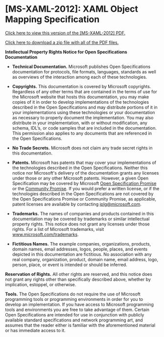 <html dir="LTR" xmlns:mshelp="http://msdn.microsoft.com/mshelp" xmlns:ddue="http://ddue.schemas.microsoft.com/authoring/2003/5" xmlns:xlink="http://www.w3.org/1999/xlink" xmlns:tool="http://www.microsoft.com/tooltip"><body><input type="hidden" id="userDataCache" class="userDataStyle"><input type="hidden" id="hiddenScrollOffset"><img id="dropDownImage" style="display:none; height:0; width:0;" src="../local/drpdown.gif"><img id="dropDownHoverImage" style="display:none; height:0; width:0;" src="../local/drpdown_orange.gif"><img id="collapseImage" style="display:none; height:0; width:0;" src="../local/collapse.gif"><img id="expandImage" style="display:none; height:0; width:0;" src="../local/exp.gif"><img id="collapseAllImage" style="display:none; height:0; width:0;" src="../local/collall.gif"><img id="expandAllImage" style="display:none; height:0; width:0;" src="../local/expall.gif"><img id="copyImage" style="display:none; height:0; width:0;" src="../local/copycode.gif"><img id="copyHoverImage" style="display:none; height:0; width:0;" src="../local/copycodeHighlight.gif"><div id="header"><h1 class="heading">[MS-XAML-2012]: XAML Object Mapping Specification </h1></div><div id="mainSection"><div id="mainBody"><div id="allHistory" class="saveHistory" onsave="saveAll()" onload="loadAll()"></div>
			<div id="sectionSection0" class="section" name="collapseableSection"><content xmlns="http://ddue.schemas.microsoft.com/authoring/2003/5" xmlns:wsd="http://wsdev.schemas.microsoft.com/authoring/2008/2" xmlns:msxsl="urn:schemas-microsoft-com:xslt" xmlns:script="urn:script" xmlns:build="urn:build">
					<p xmlns="">
						<a href="http://download.microsoft.com/download/0/A/6/0A6F7755-9AF5-448B-907D-13985ACCF53E/[MS-XAML-2012].pdf" alt="" target="_blank"><linktext xmlns="http://ddue.schemas.microsoft.com/authoring/2003/5">Click here to view this version of the [MS-XAML-2012] PDF.</linktext></a>
					</p>
					<p xmlns="">
						<a href="http://download.microsoft.com/download/0/A/6/0A6F7755-9AF5-448B-907D-13985ACCF53E/MicrosoftComputerLanguages.zip" alt="" target="_blank"><linktext xmlns="http://ddue.schemas.microsoft.com/authoring/2003/5">Click here to download a zip file with all of the PDF files.</linktext></a>
					</p>
				</content></div><div id="sectionSection1" class="section" name="collapseableSection"><content xmlns="http://ddue.schemas.microsoft.com/authoring/2003/5" xmlns:wsd="http://wsdev.schemas.microsoft.com/authoring/2008/2" xmlns:msxsl="urn:schemas-microsoft-com:xslt" xmlns:script="urn:script" xmlns:build="urn:build">
					<p xmlns="">
						<b>Intellectual Property Rights Notice for Open Specifications Documentation</b>
					</p>
					<ul xmlns=""><li class="unordered">
							<p>
								<b>Technical Documentation.</b> Microsoft publishes Open Specifications documentation for protocols, file formats, languages, standards as well as overviews of the interaction among each of these technologies. </p>
						</li><li class="unordered">
							<p>
								<b>Copyrights.</b> This documentation is covered by Microsoft copyrights. Regardless of any other terms that are contained in the terms of use for the Microsoft website that hosts this documentation, you may make copies of it in order to develop implementations of the technologies described in the Open Specifications and may distribute portions of it in your implementations using these technologies or your documentation as necessary to properly document the implementation. You may also distribute in your implementation, with or without modification, any schema, IDL’s, or code samples that are included in the documentation. This permission also applies to any documents that are referenced in the Open Specifications. </p>
						</li><li class="unordered">
							<p>
								<b>No Trade Secrets.</b> Microsoft does not claim any trade secret rights in this documentation.</p>
						</li><li class="unordered">
							<p>
								<b>Patents.</b> Microsoft has patents that may cover your implementations of the technologies described in the Open Specifications. Neither this notice nor Microsoft's delivery of the documentation grants any licenses under those or any other Microsoft patents. However, a given Open Specification may be covered by Microsoft <a href="http://go.microsoft.com/fwlink/?LinkId=214445" alt="" target="_blank"><linktext xmlns="http://ddue.schemas.microsoft.com/authoring/2003/5">Open Specification Promise</linktext></a> or the <a href="http://go.microsoft.com/fwlink/?LinkId=214448" alt="" target="_blank"><linktext xmlns="http://ddue.schemas.microsoft.com/authoring/2003/5">Community Promise</linktext></a>. If you would prefer a written license, or if the technologies described in the Open Specifications are not covered by the Open Specifications Promise or Community Promise, as applicable, patent licenses are available by contacting <a href="mailto:iplg@microsoft.com" alt="" target="_blank"><linktext xmlns="http://ddue.schemas.microsoft.com/authoring/2003/5">iplg@microsoft.com</linktext></a>.</p>
						</li><li class="unordered">
							<p>
								<b>Trademarks.</b> The names of companies and products contained in this documentation may be covered by trademarks or similar intellectual property rights. This notice does not grant any licenses under those rights. For a list of Microsoft trademarks, visit <a href="http://www.microsoft.com/trademarks" alt="" target="_blank"><linktext xmlns="http://ddue.schemas.microsoft.com/authoring/2003/5">www.microsoft.com/trademarks</linktext></a>.</p>
						</li><li class="unordered">
							<p>
								<b>Fictitious Names.</b> The example companies, organizations, products, domain names, email addresses, logos, people, places, and events depicted in this documentation are fictitious. No association with any real company, organization, product, domain name, email address, logo, person, place, or event is intended or should be inferred.</p>
						</li></ul>
					<p xmlns="">
						<b>Reservation of Rights.</b> All other rights are reserved, and this notice does not grant any rights other than specifically described above, whether by implication, estoppel, or otherwise.</p>
					<p xmlns="">
						<b>Tools.</b> The Open Specifications do not require the use of Microsoft programming tools or programming environments in order for you to develop an implementation. If you have access to Microsoft programming tools and environments you are free to take advantage of them. Certain Open Specifications are intended for use in conjunction with publicly available standard specifications and network programming art, and assumes that the reader either is familiar with the aforementioned material or has immediate access to it.</p>
				</content></div><!--[if gte IE 5]>
			<tool:tip element="languageFilterToolTip" avoidmouse="false"/>
		<![endif]--></div><a name="feedback"></a><span></span></div></body></html>